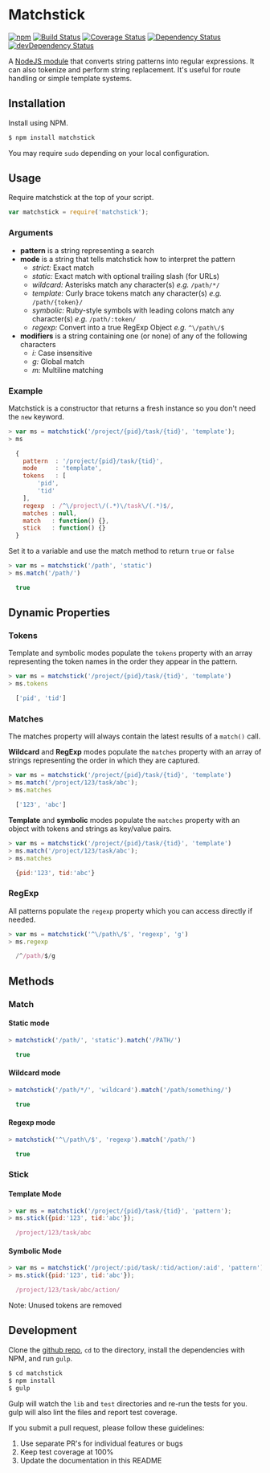 Matchstick
==========
[![npm](https://img.shields.io/npm/v/matchstick.svg)](https://www.npmjs.com/package/matchstick)
[![Build Status](https://api.travis-ci.org/edj-boston/matchstick.svg?branch=master)](https://travis-ci.org/edj-boston/matchstick) [![Coverage Status](https://coveralls.io/repos/edj-boston/matchstick/badge.svg?branch=master&service=github)](https://coveralls.io/github/edj-boston/matchstick?branch=master) [![Dependency Status](https://david-dm.org/edj-boston/matchstick.svg)](https://david-dm.org/edj-boston/matchstick) [![devDependency Status](https://david-dm.org/edj-boston/matchstick/dev-status.svg)](https://david-dm.org/edj-boston/matchstick#info=devDependencies)

A [NodeJS module](https://www.npmjs.org/package/matchstick) that converts string patterns into regular expressions. It can also tokenize and perform string replacement. It's useful for route handling or simple template systems.


Installation
------------

Install using NPM.

```sh
$ npm install matchstick
```

You may require `sudo` depending on your local configuration.


Usage
-----

Require matchstick at the top of your script.

```js
var matchstick = require('matchstick');
```


### Arguments

* __pattern__ is a string representing a search
* __mode__ is a string that tells matchstick how to interpret the pattern
	* _strict:_ Exact match
	* _static:_ Exact match with optional trailing slash (for URLs)
	* _wildcard:_ Asterisks match any character(s) _e.g._ `/path/*/`
	* _template:_ Curly brace tokens match any character(s) _e.g._ `/path/{token}/`
	* _symbolic:_ Ruby-style symbols with leading colons match any character(s) _e.g._ `/path/:token/`
	* _regexp:_ Convert into a true RegExp Object _e.g._ `^\/path\/$`
* __modifiers__ is a string containing one (or none) of any of the following characters
	* _i:_ Case insensitive
	* _g:_ Global match
	* _m:_ Multiline matching


### Example

Matchstick is a constructor that returns a fresh instance so you don't need the `new` keyword.

```js
> var ms = matchstick('/project/{pid}/task/{tid}', 'template');
> ms

  {
  	pattern  : '/project/{pid}/task/{tid}',
  	mode     : 'template',
  	tokens   : [
  		'pid',
  		'tid'
  	],
  	regexp  : /^\/project\/(.*)\/task\/(.*)$/,
  	matches : null,
  	match   : function() {},
  	stick   : function() {}
  }
```

Set it to a variable and use the match method to return `true` or `false`

```js
> var ms = matchstick('/path', 'static')
> ms.match('/path/')

  true
```


Dynamic Properties
------------------

### Tokens

Template and symbolic modes populate the `tokens` property with an array representing the token names in the order they appear in the pattern.

```js
> var ms = matchstick('/project/{pid}/task/{tid}', 'template')
> ms.tokens

  ['pid', 'tid']
```


### Matches

The matches property will always contain the latest results of a `match()` call.

__Wildcard__ and __RegExp__ modes populate the `matches` property with an array of strings representing the order in which they are captured.

```js
> var ms = matchstick('/project/{pid}/task/{tid}', 'template')
> ms.match('/project/123/task/abc');
> ms.matches

  ['123', 'abc']
```

__Template__ and __symbolic__ modes populate the `matches` property with an object with tokens and strings as key/value pairs.

```js
> var ms = matchstick('/project/{pid}/task/{tid}', 'template')
> ms.match('/project/123/task/abc');
> ms.matches

  {pid:'123', tid:'abc'}
```


### RegExp

All patterns populate the `regexp` property which you can access directly if needed.

```js
> var ms = matchstick('^\/path\/$', 'regexp', 'g')
> ms.regexp

  /^/path/$/g
```


Methods
-------

### Match

#### Static mode

```js
> matchstick('/path/', 'static').match('/PATH/')

  true
```

#### Wildcard mode

```js
> matchstick('/path/*/', 'wildcard').match('/path/something/')

  true
```

#### Regexp mode

```js
> matchstick('^\/path\/$', 'regexp').match('/path/')

  true
```


### Stick

#### Template Mode

```js
> var ms = matchstick('/project/{pid}/task/{tid}', 'pattern');
> ms.stick({pid:'123', tid:'abc'});

  /project/123/task/abc
```


#### Symbolic Mode

```js
> var ms = matchstick('/project/:pid/task/:tid/action/:aid', 'pattern');
> ms.stick({pid:'123', tid:'abc'});

  /project/123/task/abc/action/
```

Note: Unused tokens are removed


Development
-----------

Clone the [github repo](https://github.com/edj-boston/matchstick), `cd` to the directory, install the dependencies with NPM, and run `gulp`.

```sh
$ cd matchstick
$ npm install
$ gulp
```

Gulp will watch the `lib` and `test` directories and re-run the tests for you. gulp will also lint the files and report test coverage.

If you submit a pull request, please follow these guidelines:

1. Use separate PR's for individual features or bugs
2. Keep test coverage at 100%
3. Update the documentation in this README
